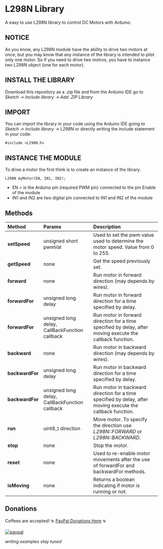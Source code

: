 # L298N Library
A easy to use L298N library to control DC Motors with Arduino.

## NOTICE
As you know, any L298N module have the ability to drive two motors at once, but you may know that any instance of the library is intended to pilot only one motor. So if you need to drive two motros, you have to instance two L298N object (one for each motor).

## INSTALL THE LIBRARY
Download this repository as a .zip file and from the Arduino IDE go to *Sketch -> Include library -> Add .ZIP Library*

## IMPORT
You can import the library in your code using the Arduino IDE going to *Sketch -> Include library -> L298N*
or directly writing the include statement in your code:

```
#include <L298N.h>
```
## INSTANCE THE MODULE
To drive a motor the first think is to create an instance of the library.
```
L298N myMotor(EN, IN1, IN2);
```
* EN = is the Arduino pin (required PWM pin) connected to the pin Enable of the module
* IN1 and IN2 are two digital pin connected to IN1 and IN2 of the module

## Methods
| Method | Params | Description
| :----- | :---------- | :------
|**setSpeed**|unsigned short pwmVal| Used to set the pwm value used to determine the motor speed. Value from 0 to 255.
|**getSpeed**|none| Get the speed previously set.
|**forward**|none| Run motor in forward direction (may depends by wires).
|**forwardFor**|unsigned long delay| Run motor in forward direction for a time specified by delay.
|**forwardFor**|unsigned long delay, CallBackFunction callback| Run motor in forward direction for a time specified by delay, after moving execute the callback function.
|**backward**|none| Run motor in backward direction (may depends by wires).
|**backwardFor**|unsigned long delay| Run motor in backward direction for a time specified by delay.
|**backwardFor**|unsigned long delay, CallBackFunction callback| Run motor in backward direction for a time specified by delay, after moving execute the callback function.
|**run**|uint8_t direction| Move motor. To specify the direction use *L298N::FORWARD* or *L298N::BACKWARD*. 
|**stop**|none| Stop the motor.
|**reset**|none| Used to re-enable motor movements after the use of forwardFor and backwardFor methods.
|**isMoving**|none| Returns a boolean indicating if motor is running or not.

## Donations
Coffees are accepted!
:coffee: [PayPal Donations Here](https://www.paypal.com/cgi-bin/webscr?cmd=_s-xclick&hosted_button_id=GRNEA99RCC3U4) :coffee:

[![paypal](https://www.paypalobjects.com/en_US/i/btn/btn_donateCC_LG.gif)](https://www.paypal.com/cgi-bin/webscr?cmd=_s-xclick&hosted_button_id=GRNEA99RCC3U4)

*writing examples stay tuned*
